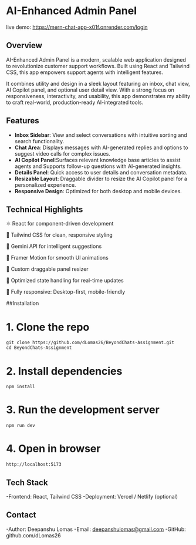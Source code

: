 # AI-Enhanced Admin Panel
  
live demo: https://mern-chat-app-x01f.onrender.com/login
  
## Overview

AI-Enhanced Admin Panel is a modern, scalable web application designed to revolutionize customer support workflows. Built using React and Tailwind CSS, this app empowers support agents with intelligent features.

It combines utility and design in a sleek layout featuring an inbox, chat view, AI Copilot panel, and optional user detail view. With a strong focus on responsiveness, interactivity, and usability, this app demonstrates my ability to craft real-world, production-ready AI-integrated tools.

## Features

- **Inbox Sidebar**: View and select conversations with intuitive sorting and search functionality.
- **Chat Area**: Displays messages with AI-generated replies and options to suggest video calls for complex issues.
- **AI Copilot Panel**:Surfaces relevant knowledge base articles to assist agents and Supports follow-up questions with AI-generated insights.
- **Details Panel**: Quick access to user details and conversation metadata.
- **Resizable Layout**: Draggable divider to resize the AI Copilot panel for a personalized experience.
- **Responsive Design**: Optimized for both desktop and mobile devices.

## Technical Highlights
⚛ React for component-driven development

💨 Tailwind CSS for clean, responsive styling

🤖 Gemini API for intelligent suggestions

🧩 Framer Motion for smooth UI animations

📏 Custom draggable panel resizer

🔄 Optimized state handling for real-time updates

📱 Fully responsive: Desktop-first, mobile-friendly

##Installation

# 1. Clone the repo
```
git clone https://github.com/dLomas26/BeyondChats-Assignment.git
cd BeyondChats-Assignment
```

# 2. Install dependencies
```
npm install
```

# 3. Run the development server
```
npm run dev
```

# 4. Open in browser
```
http://localhost:5173
```

## Tech Stack

-Frontend: React, Tailwind CSS
-Deployment: Vercel / Netlify (optional)

## Contact

-Author: Deepanshu Lomas
-Email: deepanshulomas@gmail.com
-GitHub: github.com/dLomas26

